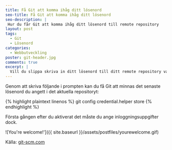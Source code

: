 ```yaml
---
title: Få Git att komma ihåg ditt lösenord
seo-title: Få Git att komma ihåg ditt lösenord
seo-description: |
 Hur du får Git att komma ihåg ditt lösenord till remote repository
layout: post
tags:
  - Git
  - Lösenord
categories:
  - Webbutveckling
poster: git-header.jpg
comments: true
excerpt: |
  Vill du slippa skriva in ditt lösenord till ditt remote repository varje gång du kör dina git-kommandon?
---
```


Genom att skriva följande i prompten kan du få Git att minnas det senaste lösenord du angett i det aktuella repositoryt:

{% highlight plaintext linenos %}
git config credential.helper store
{% endhighlight %}

Första gången efter du aktiverat det måste du ange inloggningsuppgifter dock.

![You're welcome!']({{ site.baseurl }}/assets/postfiles/yourewelcome.gif)

Källa: [git-scm.com](https://git-scm.com/docs/git-credential-store)

